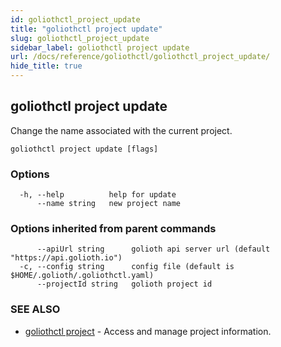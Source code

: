 ```yaml
---
id: goliothctl_project_update
title: "goliothctl project update"
slug: goliothctl_project_update
sidebar_label: goliothctl project update
url: /docs/reference/goliothctl/goliothctl_project_update/
hide_title: true
---
```

## goliothctl project update

Change the name associated with the current project.

```
goliothctl project update [flags]
```

### Options

```
  -h, --help          help for update
      --name string   new project name
```

### Options inherited from parent commands

```
      --apiUrl string      golioth api server url (default "https://api.golioth.io")
  -c, --config string      config file (default is $HOME/.golioth/.goliothctl.yaml)
      --projectId string   golioth project id
```

### SEE ALSO

* [goliothctl project](/docs/reference/goliothctl/goliothctl_project/)	 - Access and manage project information.

